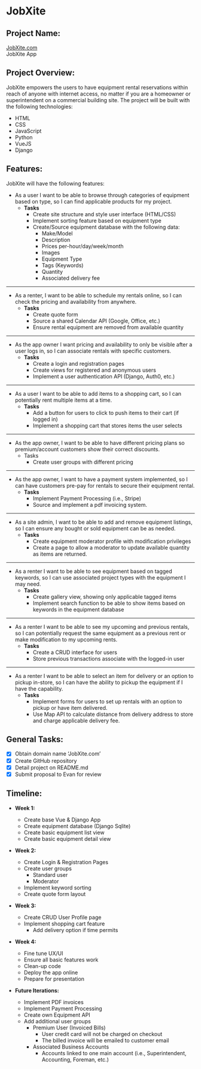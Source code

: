 # JobXite

## Project Name:

  [JobXite.com](http://www.jobxite.com)
  <br>
  JobXite App

## Project Overview:

JobXite empowers the users to have equipment rental reservations within reach of anyone with internet access, no matter if you are a homeowner or superintendent on a commercial building site.
The project will be built with the following technologies:

-	HTML
-	CSS
-	JavaScript
-	Python
-	VueJS
-	Django

## Features:

JobXite will have the following features:

- As a user I want to be able to browse through categories of equipment based on type, so I can find applicable 
  products for my project.
  - **Tasks**
    - Create site structure and style user interface (HTML/CSS)
    - Implement sorting feature based on equipment type
    - Create/Source equipment database with the following data:
        - Make/Model
        - Description
        - Prices per-hour/day/week/month
        - Images
        - Equipment Type
        - Tags (Keywords)
        - Quantity
        - Associated delivery fee

---

- As a renter, I want to be able to schedule my rentals online, so I can check the pricing and availability from 
  anywhere.
  - **Tasks**
    - Create quote form
    - Source a shared Calendar API (Google, Office, etc.)
    - Ensure rental equipment are removed from available quantity

---

-	As the app owner I want pricing and availability to only be visible after a user logs in, so I can associate rentals with specific customers.
     - **Tasks**
        - Create a login and registration pages
        - Create views for registered and anonymous users
        - Implement a user authentication API (Django, Auth0, etc.)

---

-	As a user I want to be able to add items to a shopping cart, so I can potentially rent multiple items at a time.
     - **Tasks**
        - Add a button for users to click to push items to their cart (if logged in)
        - Implement a shopping cart that stores items the user selects
---
-	As the app owner, I want to be able to have different pricing plans so premium/account customers show their correct discounts.
     - Tasks
        - Create user groups with different pricing 

---

-	As the app owner, I want to have a payment system implemented, so I can have customers pre-pay for rentals to secure their equipment rental.
     - **Tasks**
        - Implement Payment Processing (i.e., Stripe)
        - Source and implement a pdf invoicing system.

---

-	As a site admin, I want to be able to add and remove equipment listings, so I can ensure any bought or sold equipment can be as needed.
     - **Tasks**
        - Create equipment moderator profile with modification privileges
        - Create a page to allow a moderator to update available quantity as items are returned.

--- 

-	As a renter I want to be able to see equipment based on tagged keywords, so I can use associated project types with the equipment I may need.
     - **Tasks**
        - Create gallery view, showing only applicable tagged items
        - Implement search function to be able to show items based on keywords in the equipment database

---

-	As a renter I want to be able to see my upcoming and previous rentals, so I can potentially request the same equipment as a previous rent or make modification to my upcoming rents.
     - **Tasks**
        - Create a CRUD interface for users
        - Store previous transactions associate with the logged-in user

---

-	As a renter I want to be able to select an item for delivery or an option to pickup in-store, so I can have the 
     ability to pickup the equipment if I have the capability.
     - **Tasks**
        - Implement forms for users to set up rentals with an option to pickup or have item delivered.
        - Use Map API to calculate distance from delivery address to store and charge applicable delivery fee.


## General Tasks:

- [X]	Obtain domain name ‘JobXite.com’
- [X]	Create GitHub repository
- [X]   Detail project on README.md
- [X]	Submit proposal to Evan for review

## Timeline:
-	**Week 1:**
     -  Create base Vue & Django App 
     - Create equipment database (Django Sqlite)
     -  Create basic equipment list view
     - Create basic equipment detail view

-	**Week 2:**
     -  Create Login & Registration Pages
     - Create user groups
        - Standard user
        - Moderator 
     -  Implement keyword sorting 
     -  Create quote form layout

-	**Week 3:**
     -  Create CRUD User Profile page 
     -  Implement shopping cart feature 
        - Add delivery option if time permits

-	**Week 4:**
     -  Fine tune UX/UI 
     -  Ensure all basic features work 
     -  Clean-up code
     -  Deploy the app online
     -  Prepare for presentation

-	**Future Iterations:**
     
     -  Implement PDF invoices
     -  Implement Payment Processing 
     -  Create own Equipment API 
     -  Add additional user groups
        - Premium User (Invoiced Bills)
          - User credit card will not be charged on checkout 
          - The billed invoice will be emailed to customer email 
        - Associated Business Accounts
          - Accounts linked to one main account (i.e., Superintendent, Accounting, Foreman, etc.)

